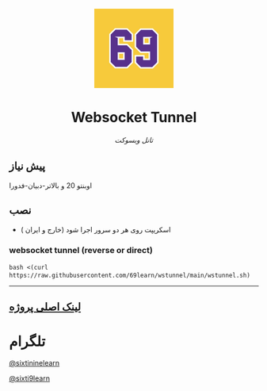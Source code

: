 <p align="center">
<picture>
<img width="160" height="160"  alt="XPanel" src="https://github.com/ahmteam/waterwall/blob/main/src/logo.jpg">
</picture>
  </p> 
<p align="center">
<h1 align="center"/>Websocket Tunnel</h1>
<h6 align="center"> تانل وبسوکت <h6>
</p>

## پیش نیاز

اوبنتو 20 و بالاتر-دبیان-فدورا


## نصب

- اسکریپت روی هر دو سرور اجرا شود (خارج و ایران )



### websocket tunnel (reverse or direct)


```
bash <(curl https://raw.githubusercontent.com/69learn/wstunnel/main/wstunnel.sh)

```




---

[لینک اصلی پروژه](https://github.com/radkesvat/WaterWall)
---













# تلگرام

[@sixtininelearn](https://t.me/sixtininelearn)

[@sixti9learn](https://t.me/sixti9learn)





  </p> 




